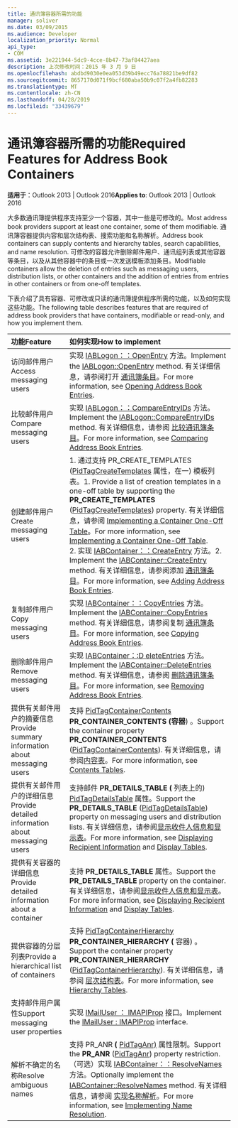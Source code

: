 ```yaml
---
title: 通讯簿容器所需的功能
manager: soliver
ms.date: 03/09/2015
ms.audience: Developer
localization_priority: Normal
api_type:
- COM
ms.assetid: 3e221944-5dc9-4cce-8b47-73af84427aea
description: 上次修改时间：2015 年 3 月 9 日
ms.openlocfilehash: abdbd9030e0ea053d39b49ecc76a78821be9df82
ms.sourcegitcommit: 8657170d071f9bcf680aba50b9c07f2a4fb82283
ms.translationtype: MT
ms.contentlocale: zh-CN
ms.lasthandoff: 04/28/2019
ms.locfileid: "33439679"
---
```

# <a name="required-features-for-address-book-containers"></a><span data-ttu-id="a06d6-103">通讯簿容器所需的功能</span><span class="sxs-lookup"><span data-stu-id="a06d6-103">Required Features for Address Book Containers</span></span>

  
  
<span data-ttu-id="a06d6-104">**适用于**：Outlook 2013 | Outlook 2016</span><span class="sxs-lookup"><span data-stu-id="a06d6-104">**Applies to**: Outlook 2013 | Outlook 2016</span></span> 
  
<span data-ttu-id="a06d6-105">大多数通讯簿提供程序支持至少一个容器，其中一些是可修改的。</span><span class="sxs-lookup"><span data-stu-id="a06d6-105">Most address book providers support at least one container, some of them modifiable.</span></span> <span data-ttu-id="a06d6-106">通讯簿容器提供内容和层次结构表、搜索功能和名称解析。</span><span class="sxs-lookup"><span data-stu-id="a06d6-106">Address book containers can supply contents and hierarchy tables, search capabilities, and name resolution.</span></span> <span data-ttu-id="a06d6-107">可修改的容器允许删除邮件用户、通讯组列表或其他容器等条目，以及从其他容器中的条目或一次发送模板添加条目。</span><span class="sxs-lookup"><span data-stu-id="a06d6-107">Modifiable containers allow the deletion of entries such as messaging users, distribution lists, or other containers and the addition of entries from entries in other containers or from one-off templates.</span></span>
  
<span data-ttu-id="a06d6-108">下表介绍了具有容器、可修改或只读的通讯簿提供程序所需的功能，以及如何实现这些功能。</span><span class="sxs-lookup"><span data-stu-id="a06d6-108">The following table describes features that are required of address book providers that have containers, modifiable or read-only, and how you implement them.</span></span>
  
|<span data-ttu-id="a06d6-109">**功能**</span><span class="sxs-lookup"><span data-stu-id="a06d6-109">**Feature**</span></span>|<span data-ttu-id="a06d6-110">**如何实现**</span><span class="sxs-lookup"><span data-stu-id="a06d6-110">**How to implement**</span></span>|
|:-----|:-----|
|<span data-ttu-id="a06d6-111">访问邮件用户</span><span class="sxs-lookup"><span data-stu-id="a06d6-111">Access messaging users</span></span>  <br/> |<span data-ttu-id="a06d6-112">实现 [IABLogon：：OpenEntry](iablogon-openentry.md) 方法。</span><span class="sxs-lookup"><span data-stu-id="a06d6-112">Implement the [IABLogon::OpenEntry](iablogon-openentry.md) method.</span></span> <span data-ttu-id="a06d6-113">有关详细信息，请参阅打开 [通讯簿条目](opening-address-book-entries.md)。</span><span class="sxs-lookup"><span data-stu-id="a06d6-113">For more information, see [Opening Address Book Entries](opening-address-book-entries.md).</span></span>  <br/> |
|<span data-ttu-id="a06d6-114">比较邮件用户</span><span class="sxs-lookup"><span data-stu-id="a06d6-114">Compare messaging users</span></span>  <br/> |<span data-ttu-id="a06d6-115">实现 [IABLogon：：CompareEntryIDs](iablogon-compareentryids.md) 方法。</span><span class="sxs-lookup"><span data-stu-id="a06d6-115">Implement the [IABLogon::CompareEntryIDs](iablogon-compareentryids.md) method.</span></span> <span data-ttu-id="a06d6-116">有关详细信息，请参阅 [比较通讯簿条目](comparing-address-book-entries.md)。</span><span class="sxs-lookup"><span data-stu-id="a06d6-116">For more information, see [Comparing Address Book Entries](comparing-address-book-entries.md).</span></span>  <br/> |
|<span data-ttu-id="a06d6-117">创建邮件用户</span><span class="sxs-lookup"><span data-stu-id="a06d6-117">Create messaging users</span></span>  <br/> |<span data-ttu-id="a06d6-118">1. 通过支持 PR_CREATE_TEMPLATES ([PidTagCreateTemplates](pidtagcreatetemplates-canonical-property.md) 属性，在一) 模板列表。</span><span class="sxs-lookup"><span data-stu-id="a06d6-118">1. Provide a list of creation templates in a one-off table by supporting the **PR_CREATE_TEMPLATES** ([PidTagCreateTemplates](pidtagcreatetemplates-canonical-property.md)) property.</span></span> <span data-ttu-id="a06d6-119">有关详细信息，请参阅 [Implementing a Container One-Off Table](implementing-a-container-one-off-table.md)。</span><span class="sxs-lookup"><span data-stu-id="a06d6-119">For more information, see [Implementing a Container One-Off Table](implementing-a-container-one-off-table.md).</span></span>  <br/> <span data-ttu-id="a06d6-120">2. 实现 [IABContainer：：CreateEntry](iabcontainer-createentry.md) 方法。</span><span class="sxs-lookup"><span data-stu-id="a06d6-120">2. Implement the [IABContainer::CreateEntry](iabcontainer-createentry.md) method.</span></span> <span data-ttu-id="a06d6-121">有关详细信息，请参阅添加 [通讯簿条目](adding-address-book-entries.md)。</span><span class="sxs-lookup"><span data-stu-id="a06d6-121">For more information, see [Adding Address Book Entries](adding-address-book-entries.md).</span></span>  <br/> |
|<span data-ttu-id="a06d6-122">复制邮件用户</span><span class="sxs-lookup"><span data-stu-id="a06d6-122">Copy messaging users</span></span>  <br/> |<span data-ttu-id="a06d6-123">实现 [IABContainer：：CopyEntries](iabcontainer-copyentries.md) 方法。</span><span class="sxs-lookup"><span data-stu-id="a06d6-123">Implement the [IABContainer::CopyEntries](iabcontainer-copyentries.md) method.</span></span> <span data-ttu-id="a06d6-124">有关详细信息，请参阅复制 [通讯簿条目](copying-address-book-entries.md)。</span><span class="sxs-lookup"><span data-stu-id="a06d6-124">For more information, see [Copying Address Book Entries](copying-address-book-entries.md).</span></span>  <br/> |
|<span data-ttu-id="a06d6-125">删除邮件用户</span><span class="sxs-lookup"><span data-stu-id="a06d6-125">Remove messaging users</span></span>  <br/> |<span data-ttu-id="a06d6-126">实现 [IABContainer：:D eleteEntries](iabcontainer-deleteentries.md) 方法。</span><span class="sxs-lookup"><span data-stu-id="a06d6-126">Implement the [IABContainer::DeleteEntries](iabcontainer-deleteentries.md) method.</span></span> <span data-ttu-id="a06d6-127">有关详细信息，请参阅 [删除通讯簿条目](removing-address-book-entries.md)。</span><span class="sxs-lookup"><span data-stu-id="a06d6-127">For more information, see [Removing Address Book Entries](removing-address-book-entries.md).</span></span>  <br/> |
|<span data-ttu-id="a06d6-128">提供有关邮件用户的摘要信息</span><span class="sxs-lookup"><span data-stu-id="a06d6-128">Provide summary information about messaging users</span></span>  <br/> |<span data-ttu-id="a06d6-129">支持 [PidTagContainerContents](pidtagcontainercontents-canonical-property.md) **PR_CONTAINER_CONTENTS (容器**) 。</span><span class="sxs-lookup"><span data-stu-id="a06d6-129">Support the container property **PR_CONTAINER_CONTENTS** ([PidTagContainerContents](pidtagcontainercontents-canonical-property.md)).</span></span> <span data-ttu-id="a06d6-130">有关详细信息，请参阅[内容表](contents-tables.md)。</span><span class="sxs-lookup"><span data-stu-id="a06d6-130">For more information, see [Contents Tables](contents-tables.md).</span></span>  <br/> |
|<span data-ttu-id="a06d6-131">提供有关邮件用户的详细信息</span><span class="sxs-lookup"><span data-stu-id="a06d6-131">Provide detailed information about messaging users</span></span>  <br/> |<span data-ttu-id="a06d6-132">支持邮件 **PR_DETAILS_TABLE (** 列表上的) [PidTagDetailsTable](pidtagdetailstable-canonical-property.md) 属性。</span><span class="sxs-lookup"><span data-stu-id="a06d6-132">Support the **PR_DETAILS_TABLE** ([PidTagDetailsTable](pidtagdetailstable-canonical-property.md)) property on messaging users and distribution lists.</span></span> <span data-ttu-id="a06d6-133">有关详细信息，请参阅[显示收件人信息和](displaying-recipient-information.md)[显示表](display-tables.md)。</span><span class="sxs-lookup"><span data-stu-id="a06d6-133">For more information, see [Displaying Recipient Information](displaying-recipient-information.md) and [Display Tables](display-tables.md).</span></span>  <br/> |
|<span data-ttu-id="a06d6-134">提供有关容器的详细信息</span><span class="sxs-lookup"><span data-stu-id="a06d6-134">Provide detailed information about a container</span></span>  <br/> |<span data-ttu-id="a06d6-135">支持 **PR_DETAILS_TABLE** 属性。</span><span class="sxs-lookup"><span data-stu-id="a06d6-135">Support the **PR_DETAILS_TABLE** property on the container.</span></span> <span data-ttu-id="a06d6-136">有关详细信息，请参阅[显示收件人信息和](displaying-recipient-information.md)[显示表](display-tables.md)。</span><span class="sxs-lookup"><span data-stu-id="a06d6-136">For more information, see [Displaying Recipient Information](displaying-recipient-information.md) and [Display Tables](display-tables.md).</span></span>  <br/> |
|<span data-ttu-id="a06d6-137">提供容器的分层列表</span><span class="sxs-lookup"><span data-stu-id="a06d6-137">Provide a hierarchical list of containers</span></span>  <br/> |<span data-ttu-id="a06d6-138">支持 [PidTagContainerHierarchy](pidtagcontainerhierarchy-canonical-property.md) **PR_CONTAINER_HIERARCHY (** 容器) 。</span><span class="sxs-lookup"><span data-stu-id="a06d6-138">Support the container property **PR_CONTAINER_HIERARCHY** ([PidTagContainerHierarchy](pidtagcontainerhierarchy-canonical-property.md)).</span></span> <span data-ttu-id="a06d6-139">有关详细信息，请参阅 [层次结构表](hierarchy-tables.md)。</span><span class="sxs-lookup"><span data-stu-id="a06d6-139">For more information, see [Hierarchy Tables](hierarchy-tables.md).</span></span>  <br/> |
|<span data-ttu-id="a06d6-140">支持邮件用户属性</span><span class="sxs-lookup"><span data-stu-id="a06d6-140">Support messaging user properties</span></span>  <br/> |<span data-ttu-id="a06d6-141">实现 [IMailUser ： IMAPIProp](imailuserimapiprop.md) 接口。</span><span class="sxs-lookup"><span data-stu-id="a06d6-141">Implement the [IMailUser : IMAPIProp](imailuserimapiprop.md) interface.</span></span>  <br/> |
|<span data-ttu-id="a06d6-142">解析不确定的名称</span><span class="sxs-lookup"><span data-stu-id="a06d6-142">Resolve ambiguous names</span></span>  <br/> | <span data-ttu-id="a06d6-143">支持 PR_ANR **(** [PidTagAnr)](pidtaganr-canonical-property.md) 属性限制。</span><span class="sxs-lookup"><span data-stu-id="a06d6-143">Support the **PR_ANR** ([PidTagAnr](pidtaganr-canonical-property.md)) property restriction.</span></span>  <br/>  <span data-ttu-id="a06d6-144">（可选）实现 [IABContainer：：ResolveNames](iabcontainer-resolvenames.md) 方法。</span><span class="sxs-lookup"><span data-stu-id="a06d6-144">Optionally implement the [IABContainer::ResolveNames](iabcontainer-resolvenames.md) method.</span></span> <span data-ttu-id="a06d6-145">有关详细信息，请参阅 [实现名称解析](implementing-name-resolution.md)。</span><span class="sxs-lookup"><span data-stu-id="a06d6-145">For more information, see [Implementing Name Resolution](implementing-name-resolution.md).</span></span>  <br/> |
   

